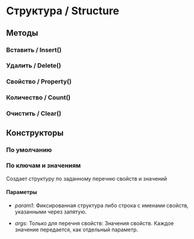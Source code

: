 
# Структура / Structure

## Методы
    
### Вставить / Insert()
    
### Удалить / Delete()
    
### Свойство / Property()
    
### Количество / Count()
    
### Очистить / Clear()
    
## Конструкторы

  
### По умолчанию
### По ключам и значениям
    
    
Создает структуру по заданному перечню свойств и значений


  
  
#### Параметры

* *param1*: Фиксированная структура либо строка с именами свойств, указанными через запятую.

* *args*: Только для перечня свойств:
Значения свойств. Каждое значение передается, как отдельный параметр.
